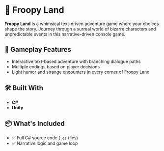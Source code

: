 # 🐸 Froopy Land

**Froopy Land** is a whimsical text-driven adventure game where your choices shape the story. Journey through a surreal world of bizarre characters and unpredictable events in this narrative-driven console game.

## 🧭 Gameplay Features

- Interactive text-based adventure with branching dialogue paths  
- Multiple endings based on player decisions  
- Light humor and strange encounters in every corner of Froopy Land  

## 🛠️ Built With

- **C#**  
- **Unity**

## 📦 What's Included

- ✅ Full C# source code (`.cs` files)  
- ✅ Narrative logic and game loop
